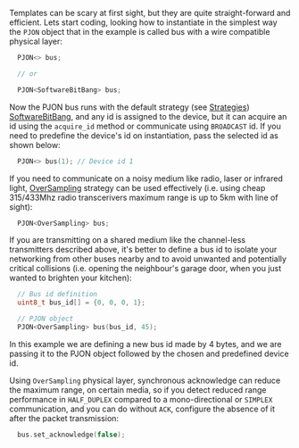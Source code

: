 Templates can be scary at first sight, but they are quite straight-forward and efficient. Lets start coding, looking how to instantiate in the simplest way the `PJON` object that in the example is called bus with a wire compatible physical layer:
```cpp  
  PJON<> bus;

  // or 

  PJON<SoftwareBitBang> bus;
```
Now the PJON bus runs with the default strategy (see [Strategies](https://github.com/gioblu/PJON/wiki/Strategies)) [SoftwareBitBang](https://github.com/gioblu/PJON/wiki/SoftwareBitBang), and any id is assigned to the device, but it can acquire an id using the `acquire_id` method or communicate using `BROADCAST` id. If you need to predefine the device's id on instantiation, pass the selected id as shown below:
```cpp  
  PJON<> bus(1); // Device id 1
```
If you need to communicate on a noisy medium like radio, laser or infrared light, [OverSampling](https://github.com/gioblu/PJON/wiki/OverSampling) strategy can be used effectively (i.e. using cheap 315/433Mhz radio transcerivers maximum range is up to 5km with line of sight):
```cpp  
  PJON<OverSampling> bus;
```
If you are transmitting on a shared medium like the channel-less transmitters described above, it's better to define a bus id to isolate your networking from other buses nearby and to avoid unwanted and potentially critical collisions (i.e. opening the neighbour's garage door, when you just wanted to brighten your kitchen):
```cpp  
  // Bus id definition
  uint8_t bus_id[] = {0, 0, 0, 1};

  // PJON object
  PJON<OverSampling> bus(bus_id, 45);
```
In this example we are defining a new bus id made by 4 bytes, and we are passing it to the PJON object followed by the chosen and predefined device id.

Using `OverSampling` physical layer, synchronous acknowledge can reduce the maximum range, on certain media, so if you detect reduced range performance in `HALF_DUPLEX` compared to a mono-directional or `SIMPLEX` communication, and you can do without `ACK`, configure the absence of it after the packet transmission:
```cpp  
  bus.set_acknowledge(false);
```